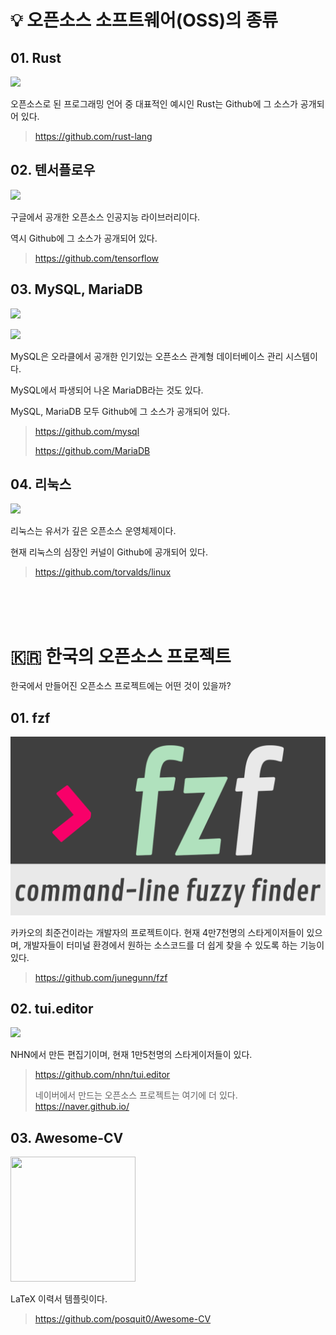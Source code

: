 
# 💡 오픈소스 소프트웨어(OSS)의 종류

## 01. Rust
![](https://upload.wikimedia.org/wikipedia/commons/thumb/d/d5/Rust_programming_language_black_logo.svg/121px-Rust_programming_language_black_logo.svg.png)

오픈소스로 된 프로그래밍 언어 중 대표적인 예시인 Rust는 Github에 그 소스가 공개되어 있다.
> https://github.com/rust-lang

## 02. 텐서플로우
![](https://www.gstatic.com/devrel-devsite/prod/v3462c96ac67b219823d8a74cdbc490c2c319f90ecc3df183f872ce93dd06a4da/tensorflow/images/lockup.svg)

구글에서 공개한 오픈소스 인공지능 라이브러리이다.

역시 Github에 그 소스가 공개되어 있다.
> https://github.com/tensorflow 

## 03. MySQL, MariaDB
![](https://www.mysql.com/common/logos/logo-mysql-170x115.png)

![](https://mariadb.com/wp-content/uploads/2019/11/mariadb-logo_blue-transparent-300x75.png)

MySQL은 오라클에서 공개한 인기있는 오픈소스 관계형 데이터베이스 관리 시스템이다.

MySQL에서 파생되어 나온 MariaDB라는 것도 있다.

MySQL, MariaDB 모두 Github에 그 소스가 공개되어 있다.
> https://github.com/mysql
>
> https://github.com/MariaDB

## 04. 리눅스
![](https://upload.wikimedia.org/wikipedia/commons/a/af/Tux.png?20070323032439)

리눅스는 유서가 깊은 오픈소스 운영체제이다.

현재 리눅스의 심장인 커널이 Github에 공개되어 있다.
> https://github.com/torvalds/linux

<br><br><br>

# 🇰🇷 한국의 오픈소스 프로젝트

한국에서 만들어진 오픈소스 프로젝트에는 어떤 것이 있을까?
## 01. fzf
![](https://raw.githubusercontent.com/junegunn/i/master/fzf.png)

카카오의 최준건이라는 개발자의 프로젝트이다. 현재 4만7천명의 스타게이저들이 있으며, 개발자들이 터미널 환경에서 원하는 소스코드를 더 쉽게 찾을 수 있도록 하는 기능이 있다.
> https://github.com/junegunn/fzf

## 02. tui.editor
![](https://camo.githubusercontent.com/5d5d1faf2493898112ec87f59fcafbc2f8da37b74826df199713d62eb7191fd4/68747470733a2f2f756963646e2e746f6173742e636f6d2f746f61737475692f696d672f7475692d656469746f722d62692e706e67)

NHN에서 만든 편집기이며, 현재 1만5천명의 스타게이저들이 있다.

> https://github.com/nhn/tui.editor
> 
> 네이버에서 만드는 오픈소스 프로젝트는 여기에 더 있다.
> https://naver.github.io/

## 03. Awesome-CV
<div>
<img src="https://github.com/posquit0/Awesome-CV/raw/master/icon.png" width="200px" height="200px"/>
</div>

LaTeX 이력서 템플릿이다.

> https://github.com/posquit0/Awesome-CV


